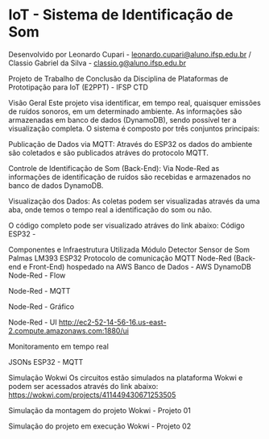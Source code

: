 # IoT - Sistema de Identificação de Som

Desenvolvido por Leonardo Cupari - leonardo.cupari@aluno.ifsp.edu.br / Classio Gabriel da Silva - classio.g@aluno.ifsp.edu.br

Projeto de Trabalho de Conclusão da Disciplina de Plataformas de Prototipação para IoT (E2PPT) - IFSP CTD

Visão Geral
Este projeto visa identificar, em tempo real, quaisquer emissões de ruídos sonoros, em um determinado ambiente. As informações são armazenadas em banco de dados (DynamoDB), sendo possível ter a visualização completa. O sistema é composto por três conjuntos principais:

Publicação de Dados via MQTT:
Através do ESP32 os dados do ambiente são coletados e são publicados atráves do protocolo MQTT.

Controle de Identificação de Som (Back-End):
Via Node-Red as informações de identificação de ruídos são recebidas e armazenados no banco de dados DynamoDB.

Visualização dos Dados:
As coletas podem ser visualizadas através da uma aba, onde temos o tempo real a identificação do som ou não.

O código completo pode ser visualizado atráves do link abaixo: Código ESP32 - 

Componentes e Infraestrutura Utilizada
Módulo Detector Sensor de Som Palmas LM393
ESP32
Protocolo de comunicação MQTT
Node-Red (Back-end e Front-End) hospedado na AWS
Banco de Dados - AWS DynamoDB
Node-Red - Flow



Node-Red - MQTT

Node-Red - Gráfico

Node-Red - UI
http://ec2-52-14-56-16.us-east-2.compute.amazonaws.com:1880/ui

Monitoramento em tempo real


JSONs
ESP32 - MQTT


Simulação Wokwi
Os circuitos estão simulados na plataforma Wokwi e podem ser acessados através do link abaixo: https://wokwi.com/projects/411449430671253505

Simulação da montagem do projeto
Wokwi - Projeto 01

Simulação do projeto em execução
Wokwi - Projeto 02

